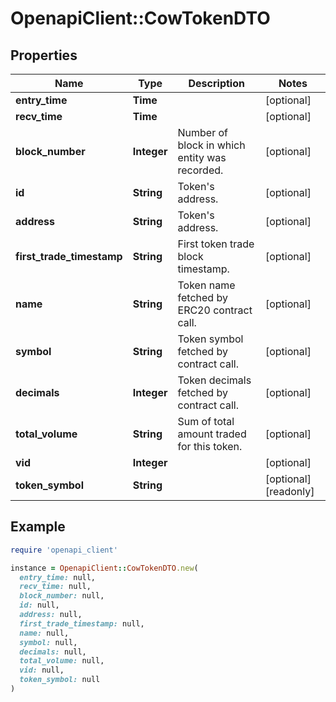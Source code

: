 # OpenapiClient::CowTokenDTO

## Properties

| Name | Type | Description | Notes |
| ---- | ---- | ----------- | ----- |
| **entry_time** | **Time** |  | [optional] |
| **recv_time** | **Time** |  | [optional] |
| **block_number** | **Integer** | Number of block in which entity was recorded. | [optional] |
| **id** | **String** | Token&#39;s address. | [optional] |
| **address** | **String** | Token&#39;s address. | [optional] |
| **first_trade_timestamp** | **String** | First token trade block timestamp. | [optional] |
| **name** | **String** | Token name fetched by ERC20 contract call. | [optional] |
| **symbol** | **String** | Token symbol fetched by contract call. | [optional] |
| **decimals** | **Integer** | Token decimals fetched by contract call. | [optional] |
| **total_volume** | **String** | Sum of total amount traded for this token. | [optional] |
| **vid** | **Integer** |  | [optional] |
| **token_symbol** | **String** |  | [optional][readonly] |

## Example

```ruby
require 'openapi_client'

instance = OpenapiClient::CowTokenDTO.new(
  entry_time: null,
  recv_time: null,
  block_number: null,
  id: null,
  address: null,
  first_trade_timestamp: null,
  name: null,
  symbol: null,
  decimals: null,
  total_volume: null,
  vid: null,
  token_symbol: null
)
```

